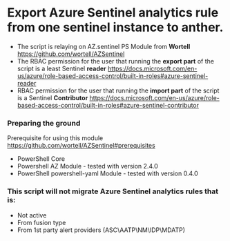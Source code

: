 # Export Azure Sentinel analytics rule from one sentinel instance to anther.

- The script is relaying on AZ.sentinel PS Module from **Wortell** https://github.com/wortell/AZSentinel
- The RBAC permission for the user that running the **export part** of the script is a least Sentinel **reader** https://docs.microsoft.com/en-us/azure/role-based-access-control/built-in-roles#azure-sentinel-reader
- RBAC permission for the user that running the **import part** of the script is a Sentinel **Contributor** https://docs.microsoft.com/en-us/azure/role-based-access-control/built-in-roles#azure-sentinel-contributor

### Preparing the ground

Prerequisite for using this module https://github.com/wortell/AZSentinel#prerequisites

- PowerShell Core
- Powershell AZ Module - tested with version 2.4.0
- PowerShell powershell-yaml Module - tested with version 0.4.0

### This script will not migrate Azure Sentinel analytics rules that is:

- Not active 
- From fusion type
- From 1st party alert providers (ASC\AATP\NM\IDP\MDATP)